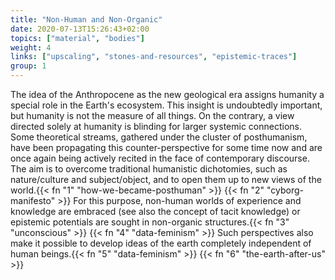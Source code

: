 ```yaml
---
title: "Non-Human and Non-Organic"
date: 2020-07-13T15:26:43+02:00
topics: ["material", "bodies"]
weight: 4
links: ["upscaling", "stones-and-resources", "epistemic-traces"]
group: 1
---
```


The idea of the Anthropocene as the new geological era assigns humanity a special role in the Earth's ecosystem. This insight is undoubtedly important, but humanity is not the measure of all things. On the contrary, a view directed solely at humanity is blinding for larger systemic connections. Some theoretical streams, gathered under the cluster of posthumanism, have been propagating this counter-perspective for some time now and are once again being actively recited in the face of contemporary discourse. The aim is to overcome traditional humanistic dichotomies, such as nature/culture and subject/object, and to open them up to new views of the world.{{< fn "1" "how-we-became-posthuman" >}} {{< fn "2" "cyborg-manifesto" >}} For this purpose, non-human worlds of experience and knowledge are embraced (see also the concept of tacit knowledge) or epistemic potentials are sought in non-organic structures.{{< fn "3" "unconscious" >}} {{< fn "4" "data-feminism" >}} Such perspectives also make it possible to develop ideas of the earth completely independent of human beings.{{< fn "5" "data-feminism" >}} {{< fn "6" "the-earth-after-us" >}}